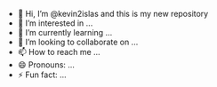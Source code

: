 - 👋 Hi, I’m @kevin2islas and this is my new repository
- 👀 I’m interested in ...
- 🌱 I’m currently learning ...
- 💞️ I’m looking to collaborate on ...
- 📫 How to reach me ...
- 😄 Pronouns: ...
- ⚡ Fun fact: ...

<!---
kevin2islas/kevin2islas is a ✨ special ✨ repository because its `README.md` (this file) appears on your GitHub profile.
You can click the Preview link to take a look at your changes.
--->
